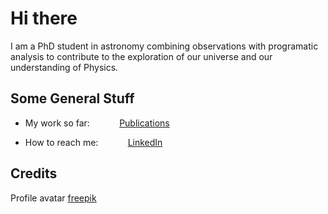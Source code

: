 # Hi there
I am a PhD student in astronomy combining observations with programatic analysis to contribute to the exploration of our universe and our understanding of Physics.

## Some General Stuff
* My work so far:
&nbsp;&nbsp;&nbsp;&nbsp;&nbsp;&nbsp;&nbsp;&nbsp;&nbsp;&nbsp; [Publications](https://ui.adsabs.harvard.edu/search/q=%20author%3A%22M.%20Scheuck%22&sort=date%20desc%2C%20bibcode%20desc&p_=0)

* How to reach me:
&nbsp;&nbsp;&nbsp;&nbsp;&nbsp;&nbsp;&nbsp;&nbsp;&nbsp;&nbsp; [LinkedIn](https://www.linkedin.com/in/marten-scheuck/)

## Credits
Profile avatar [freepik](https://www.flaticon.com/free-icon/black-hole_360713?term=black+hole&page=1&position=14&origin=search&related_id=360713)
